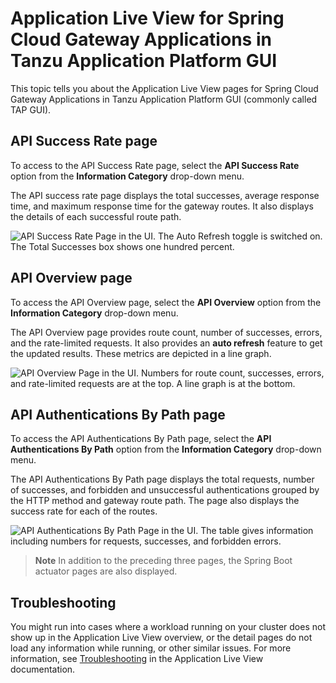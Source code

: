 # Application Live View for Spring Cloud Gateway Applications in Tanzu Application Platform GUI

This topic tells you about the Application Live View pages for Spring Cloud Gateway Applications in
Tanzu Application Platform GUI (commonly called TAP GUI).

## <a id="api-success-rate-page"></a> API Success Rate page

To access to the API Success Rate page, select the **API Success Rate** option from the
**Information Category** drop-down menu.

The API success rate page displays the total successes, average response time, and maximum response
time for the gateway routes.
It also displays the details of each successful route path.

![API Success Rate Page in the UI. The Auto Refresh toggle is switched on. The Total Successes box shows one hundred percent.](images/api-success-rate.png)

## <a id="api-overview-page"></a> API Overview page

To access the API Overview page, select the **API Overview** option from the
**Information Category** drop-down menu.

The API Overview page provides route count, number of successes, errors, and the rate-limited
requests.
It also provides an **auto refresh** feature to get the updated results.
These metrics are depicted in a line graph.

![API Overview Page in the UI. Numbers for route count, successes, errors, and rate-limited requests are at the top. A line graph is at the bottom.](images/api-overview.png)

## <a id="api-auth-by-path-page"></a> API Authentications By Path page

To access the API Authentications By Path page, select the **API Authentications By Path**
option from the **Information Category** drop-down menu.

The API Authentications By Path page displays the total requests, number of successes, and forbidden
and unsuccessful authentications grouped by the HTTP method and gateway route path.
The page also displays the success rate for each of the routes.

![API Authentications By Path Page in the UI. The table gives information including numbers for requests, successes, and forbidden errors.](images/api-authentications-by-path.png)

> **Note** In addition to the preceding three pages, the Spring Boot actuator pages are
> also displayed.

## <a id="troubleshooting"></a> Troubleshooting

You might run into cases where a workload running on your cluster does not show up in the
Application Live View overview, or the detail pages do not load any information while running,
or other similar issues.
For more information, see [Troubleshooting](../../app-live-view/troubleshooting.md) in the
Application Live View documentation.
